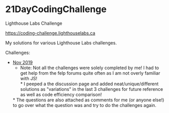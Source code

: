 # 21DayCodingChallenge
Lighthouse Labs Challenge  

https://coding-challenge.lighthouselabs.ca  

My solutions for various Lighthouse Labs challenges.  


Challenges:
* [Nov 2019](https://github.com/nstha21/21DayCodingChallenge/tree/master/Nov2019)
  * Note: Not all the challenges were solely completed by me! I had to get help from the felp forums quite often as I am not overly familiar with JS! 
  <ul>  * I peeped a the discussion page and added neat/unique/different solutions as "variations" in the last 3 challenges for future reference as well as code efficiency comparison! </ul>
  * The questions are also attached as comments for me (or anyone else!) to go over what the question was and try to do the challenges again.
 

